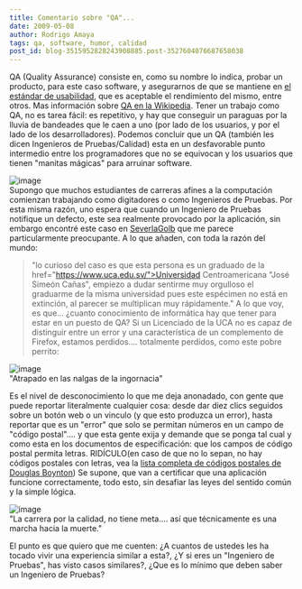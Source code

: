 ```yaml
---
title: Comentario sobre "QA"...
date: 2009-05-08
author: Rodrigo Amaya
tags: qa, software, humor, calidad
post_id: blog-3515952828243908885.post-3527604076687658038
---
```


QA (Quality Assurance) consiste en, como su nombre lo indica, probar un producto, para este caso software, y asegurarnos de que se mantiene en [el estándar de usabilidad](https://www.srbyte.com/2009/03/pruebas-de-uso-usability-test.html), que es aceptable el rendimiento del mismo, entre otros. Mas información sobre [QA en la Wikipedia](https://en.wikipedia.org/wiki/Quality_assurance). Tener un trabajo como QA, no es tarea fácil: es repetitivo, y hay que conseguir un paraguas por la lluvia de bandeades que le caen a uno (por lado de los usuarios, y por el lado de los desarrolladores). Podemos concluir que un QA (también les dicen Ingenieros de Pruebas/Calidad) esta en un desfavorable punto intermedio entre los programadores que no se equivocan y los usuarios que tienen "manitas mágicas" para arruinar software.

![image](https://2.bp.blogspot.com/_ayvorITawE4/SgS9qgmRZUI/AAAAAAAAB9Y/dfcrKpRL3UQ/s320/qa-analyst-performance-testing.jpg)    
Supongo que muchos estudiantes de carreras afines a la computación comienzan trabajando como digitadores o como Ingenieros de Pruebas. Por esta misma razón, uno espera que cuando un Ingeniero de Pruebas notifique un defecto, este sea realmente provocado por la aplicación, sin embargo encontré este caso en [SeverlaGolb](https://severlagolb.blogspot.com/2009/03/inexplicable.html) que me parece particularmente preocupante. A lo que añaden, con toda la razón del mundo:

> "lo curioso del caso es que esta persona es un graduado de la href="https://www.uca.edu.sv/">Universidad Centroamericana "José Simeón Cañas",
> empiezo a dudar sentirme muy orgulloso el graduarme de la misma universidad pues este
> espécimen no está en extinción, al parecer se multiplican muy
> rápidamente."
A lo que voy, es que... ¿cuanto conocimiento de informática hay que tener para estar en un puesto de QA? Si un Licenciado de la UCA no es capaz de distinguir entre un error y una característica de un complemento de Firefox, estamos perdidos.... totalmente perdidos, como este pobre perrito:

![image](https://3.bp.blogspot.com/_ayvorITawE4/SgTDZaBL9TI/AAAAAAAAB9o/ZPU8DkEi-gE/s320/funny-dog-cartoon-lost-puppy.jpg)    
"Atrapado en las nalgas de
la ingornacia"

Es el nivel de desconocimiento lo que me deja anonadado, con gente que puede reportar literalmente cualquier cosa: desde dar diez clics seguidos sobre un botón web o un vinculo (y que esto produzca un error), hasta reportar que es un "error" que solo se permitan números en un campo de "código postal".... y que esta gente exija y demande que se ponga tal cual y como esta en los documentos de especificación: que los campos de código postal permita letras. RIDÍCULO(en caso de que no lo sepan, no hay códigos postales con letras, vea la [lista completa de códigos postales de Douglas Boynton](https://www.quine.org/zip-all-00001.html)) Se supone, que van a certificar que una aplicación funcione correctamente, todo esto, sin desafiar las leyes del sentido común y la simple lógica.

![image](https://2.bp.blogspot.com/_ayvorITawE4/SgS9q4pkFqI/AAAAAAAAB9g/TU0W15nrK_Y/s320/quality.jpg)    
"La carrera por la calidad,
no tiene meta.... así que técnicamente es una marcha hacia la muerte."

El punto es que quiero que me cuenten: ¿A cuantos de ustedes les ha tocado vivir una experiencia similar a esta?, ¿Y si eres un "Ingeniero de Pruebas", has visto casos similares?, ¿Que es lo mínimo que deben saber un Ingeniero de Pruebas?